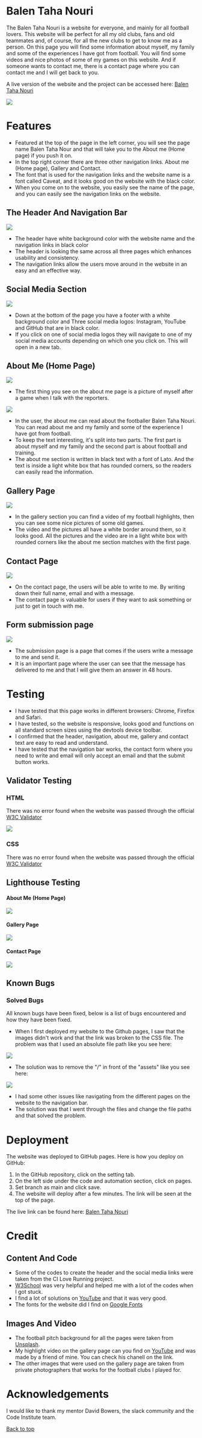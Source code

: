 # Balen Taha Nouri

The Balen Taha Nouri is a website for everyone, and mainly for all football lovers. This website will be perfect for all my old clubs, fans and old teammates and, of course, for all the new clubs to get to know me as a person. On this page you will find some information about myself, my family and some of the experiences I have got from football. You will find some videos and nice photos of some of my games on this website. And if someone wants to contact me, there is a contact page where you can contact me and I will get back to you.

A live version of the website and the project can be accessed here: [Balen Taha Nouri](https://balennouri.github.io/balen-project1/)

<img src="assets/images/readme-image/imresponsive.png">

# Features

* Featured at the top of the page in the left corner, you will see the page name Balen Taha Nour and that will take you to the About me (Home page) if you push it on.
* In the top right corner there are three other navigation links. About me (Home page), Gallery and Contact.
* The font that is used for the navigation links and the website name is a font called Caveat, and it looks good on the website with the black color.
* When you come on to the website, you easily see the name of the page, and you can easily see the navigation links on the website.

## The Header And Navigation Bar

<img src="assets/images/readme-image/header.png">

* The header have white background color with the website name and the navigation links in black color
* The header is looking the same across all three pages which enhances usability and consistency.
* The navigation links allow the users move around in the website in an easy and an effective way.

## Social Media Section

<img src="assets/images/readme-image/socialmedia.png">

* Down at the bottom of the page you have a footer with a white background color and
Three social media logos: Instagram, YouTube and GitHub that are in black color.
* If you click on one of social media logos they will navigate to one of my social media accounts depending on which one you click on. This will open in a new tab.

## About Me (Home Page)

<img src="assets/images/readme-image/myself.png" >

* The first thing you see on the about me page is a picture of myself after a game when I talk with the reporters.

<img src="assets/images/readme-image/about.png">

* In the user, the about me can read about the footballer Balen Taha Nouri. You can read about me and my family and some of the experience I have got from football.
* To keep the text interesting, it's split into two parts. The first part is about myself and my family and the second part is about football and training.
* The about me section is written in black text with a font of Lato. And the text is inside a light white box that has rounded corners, so the readers can easily read the information.

## Gallery Page

<img src="assets/images/readme-image/gall.png">

* In the gallery section you can find a video of my football highlights, then you can see some nice pictures of some old games.
* The video and the pictures all have a white border around them, so it looks good.
All the pictures and the video are in a light white box with rounded corners like the about me section matches with the first page.

## Contact Page

<img src="assets/images/readme-image/contacts.png">

* On the contact page, the users will be able to write to me. By writing down their full name, email and with a message.
* The contact page is valuable for users if they want to ask something or just to get in touch with me.

## Form submission page

<img src="assets/images/readme-image/getback.png">

* The submission page is a page that comes if the users write a message to me and send it.
* It is an important page where the user can see that the message has delivered to me and that I will give them an answer in 48 hours.

# Testing

* I have tested that this page works in different browsers: Chrome, Firefox and Safari.
* I have tested, so the website is responsive, looks good and functions on all standard screen sizes using the devtools device toolbar.
* I confirmed that the header, navigation, about me, gallery and contact text are easy to read and understand.
* I have tested that the navigation bar works, the contact form where you need to write and email will only accept an email and that the submit button works.

## Validator Testing

### HTML

There was no error found when the website was passed through the official [W3C Validator](https://validator.w3.org/nu/?doc=https%3A%2F%2Fbalennouri.github.io%2Fbalen-project1%2F)

<img src="assets/images/readme-image/testhtml.png">

### CSS
There was no error found when the website was passed through the official [W3C Validator](https://jigsaw.w3.org/css-validator/validator?uri=https%3A%2F%2Fbalennouri.github.io%2Fbalen-project1%2F&profile=css3svg&usermedium=all&warning=1&vextwarning=&lang=sv)

## Lighthouse Testing

#### About Me (Home Page)

<img src="assets/images/readme-image/lighthouse1.png">

#### Gallery Page

<img src="assets/images/readme-image/lighthouse2.png">

#### Contact Page

<img src="assets/images/readme-image/lighthouse.png">

## Known Bugs

### Solved Bugs

All known bugs have been fixed, below is a list of bugs encountered and how they have been fixed.

* When I first deployed my website to the Github pages, I saw that the images didn't work and that the link was broken to the CSS file. The problem was that I used an absolute file path like you see here:

<img src="assets/images/readme-image/links.png">

* The solution was to remove the "/" in front of the "assets" like you see here:

<img src="assets/images/readme-image/link.png">

* I had some other issues like navigating from the different pages on the website to the navigation bar.
* The solution was that I went through the files and change the file paths and that solved the problem.

# Deployment

The website was deployed to GitHub pages. Here is how you deploy on GitHub:
1. In the GitHub repository, click on the setting tab.
2. On the left side under the code and automation section, click on pages.
3. Set branch as main and click save.
4. The website will deploy after a few minutes. The link will be seen at the top of the page.

The live link can be found here: [Balen Taha Nouri](https://balennouri.github.io/balen-project1/index.html)

# Credit

## Content And Code

* Some of the codes to create the header and the social media links were taken from the CI Love Running project.
* [W3School](https://www.w3schools.com/) was very helpful and helped me with a lot of the codes when I got stuck.
* I find a lot of solutions on [YouTube](https://www.youtube.com/) and that it was very good.
* The fonts for the website did I find on [Google Fonts](https://fonts.google.com/)
  
  
## Images And Video

* The football pitch background for all the pages were taken from [Unsplash](https://unsplash.com/@ballaschottner?utm_content=creditCopyText&utm_medium=referral&utm_source=unsplash).
* My highlight video on the gallery page can you find on [YouTube](https://www.youtube.com/watch?v=w843ufMUyaY&ab_channel=%D0%9C%D0%B0%D0%BA%D1%81%D0%B8%D0%BC%D0%9D%D0%B5%D0%BD%D0%BE%D0%B2) and was made by a friend of mine. You can check his chanell on the link.
* The other images that were used on the gallery page are taken from private photographers that works for the football clubs I played for.

# Acknowledgements

I would like to thank my mentor David Bowers, the slack community and the Code Institute team.

[Back to top](#balen-taha-nouri)